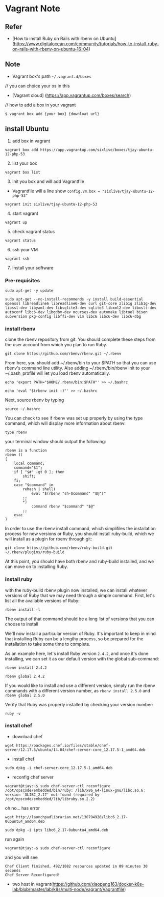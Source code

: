 # Vagrant Note

## Refer
- [How to install Ruby on Rails with rbenv on Ubuntu] (https://www.digitalocean.com/community/tutorials/how-to-install-ruby-on-rails-with-rbenv-on-ubuntu-16-04)

## Note
- Vagrant box's path `~/.vagrant.d/boxes`

// you can choice your os in this
- [Vagrant cloud] (https://app.vagrantup.com/boxes/search)

// how to add a box in your vagrant
```
$ vagrant box add {your box} {downloat url}
```

## install Ubuntu

1. add box in vagrant 
```
vagrant box add https://app.vagrantup.com/sixlive/boxes/tjay-ubuntu-12-php-53
```

2. list your box
```
vagrant box list
```

3. init you box and will add Vagrantfile
- Vagrantfile will a line show `config.vm.box = "sixlive/tjay-ubuntu-12-php-53"`
```
vagrant init sixlive/tjay-ubuntu-12-php-53
```

4. start vagrant
```
vagrant up
```

5. check vagrant status
```
vagrant status
```

6. ssh your VM
```
vagrant ssh
```

7. install your software
### Pre-requisites
```
sudo apt-get -y update
```
```
sudo apt-get --no-install-recommends -y install build-essential openssl libreadline6 libreadline6-dev curl git-core zlib1g zlib1g-dev libssl-dev libyaml-dev libsqlite3-dev sqlite3 libxml2-dev libxslt-dev autoconf libc6-dev libgdbm-dev ncurses-dev automake libtool bison subversion pkg-config libffi-dev vim libc6 libc6-dev libc6-dbg
```

### install rbenv
clone the rbenv repository from git. 
You should complete these steps from the user account from which you plan to run Ruby.
```
git clone https://github.com/rbenv/rbenv.git ~/.rbenv
```
From here, you should add ~/.rbenv/bin to your $PATH so that you can use rbenv's command line utility. 
Also adding ~/.rbenv/bin/rbenv init to your ~/.bash_profile will let you load rbenv automatically.
```
echo 'export PATH="$HOME/.rbenv/bin:$PATH"' >> ~/.bashrc
```
```
echo 'eval "$(rbenv init -)"' >> ~/.bashrc
```
Next, source rbenv by typing
```
source ~/.bashrc
```
You can check to see if rbenv was set up properly by using the type command, which will display more information about rbenv:
```
type rbenv
```
your terminal window should output the following:
```
rbenv is a function
rbenv () 
{ 
    local command;
    command="$1";
    if [ "$#" -gt 0 ]; then
        shift;
    fi;
    case "$command" in 
        rehash | shell)
            eval "$(rbenv "sh-$command" "$@")"
        ;;
        *)
            command rbenv "$command" "$@"
        ;;
    esac
}
```
In order to use the rbenv install command, which simplifiles the installation process for new versions or Ruby, 
you should install ruby-build, which we will install as a plugin for rbenv through git:
```
git clone https://github.com/rbenv/ruby-build.git ~/.rbenv/plugins/ruby-build
```
At this point, you should have both rbenv and ruby-build installed, and we can move on to installing Ruby.

### install ruby
with the ruby-build rbenv plugin now installed, we can install whatever versions of Ruby that we may need through a simple command. First, let's list all the avaliable versions of Ruby:
```
rbenv install -l
```
The output of that command should be a long list of versions that you can choose to install

We'll now install a particular version of Ruby.
It's important to keep in mind that installing Ruby can be a lengthy process, so be prepared for the installation to take some time to complete.

As an example here, let's install Ruby version `2.4.2`, and once it's done installing, we can set it as our default version with the global sub-command:
```
rbenv install 2.4.2
```
```
rbenv global 2.4.2
```
If you would like to install and use a different version, simply run the rbenv commands with a different version number, as `rbenv install 2.5.0` and `rbenv global 2.5.0`

Verify that Ruby was properly installed by checking your version number:
```
ruby -v
```

### install chef
- download chef
```
wget https://packages.chef.io/files/stable/chef-server/12.17.5/ubuntu/14.04/chef-server-core_12.17.5-1_amd64.deb
```

- install chef
```
sudo dpkg -i chef-server-core_12.17.5-1_amd64.deb
```

- reconfig chef server
```
vagrant@tjay:~$ sudo chef-server-ctl reconfigure
/opt/opscode/embedded/bin/ruby: /lib/x86_64-linux-gnu/libc.so.6: version `GLIBC_2.17' not found (required by /opt/opscode/embedded/lib/libruby.so.2.2)
```
oh no... has error
```
wget http://launchpadlibrarian.net/130794928/libc6_2.17-0ubuntu4_amd64.deb
```
```
sudo dpkg -i ipts libc6_2.17-0ubuntu4_amd64.deb
```
run again
```
vagrant@tjay:~$ sudo chef-server-ctl reconfigure
```
and you will see
```
Chef Client finished, 492/1082 resources updated in 09 minutes 30 seconds
Chef Server Reconfigured!
```

- two host in vagrant(https://github.com/xiaopeng163/docker-k8s-lab/blob/master/lab/k8s/multi-node/vagrant/Vagrantfile)

